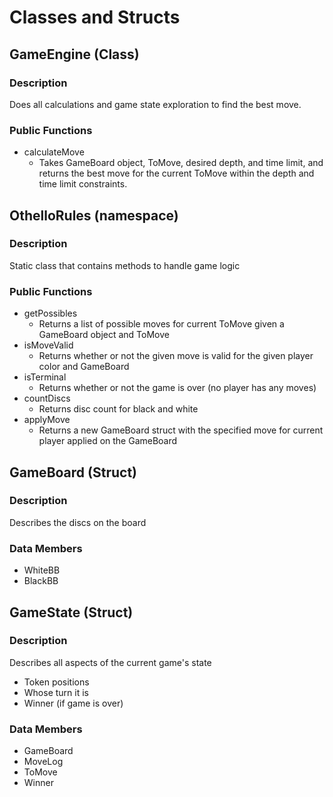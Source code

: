 # Classes and Structs

## GameEngine (Class)
### Description
Does all calculations and game state exploration to find the best move.
### Public Functions
- calculateMove
  - Takes GameBoard object, ToMove, desired depth, and time limit, and returns the best move for the current ToMove within the depth and time limit constraints.

## OthelloRules (namespace)
### Description
Static class that contains methods to handle game logic
### Public Functions
- getPossibles
  - Returns a list of possible moves for current ToMove given a GameBoard object and ToMove
- isMoveValid
  - Returns whether or not the given move is valid for the given player color and GameBoard
- isTerminal
  - Returns whether or not the game is over (no player has any moves)
- countDiscs
  - Returns disc count for black and white
- applyMove
  - Returns a new GameBoard struct with the specified move for current player applied on the GameBoard

## GameBoard (Struct)
### Description
Describes the discs on the board
### Data Members
- WhiteBB
- BlackBB
 
## GameState (Struct)
### Description
Describes all aspects of the current game's state
- Token positions
- Whose turn it is
- Winner (if game is over)
### Data Members
- GameBoard
- MoveLog
- ToMove
- Winner
